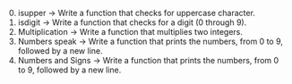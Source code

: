 0. isupper -> Write a function that checks for uppercase character.
1. isdigit -> Write a function that checks for a digit (0 through 9).
2. Multiplication -> Write a function that multiplies two integers.
3. Numbers speak -> Write a function that prints the numbers, from 0 to 9, followed by a new line.
4. Numbers and Signs -> Write a function that prints the numbers, from 0 to 9, followed by a new line.
